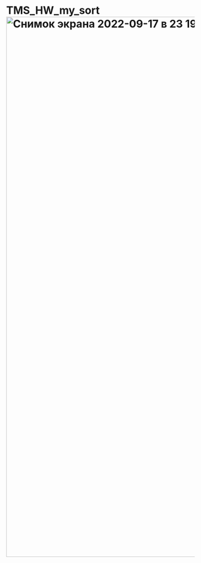 # TMS_HW_my_sort<img width="1440" alt="Снимок экрана 2022-09-17 в 23 19 38" src="https://user-images.githubusercontent.com/110223577/190875162-bdce12a1-8fd5-433f-89a5-ac896d81b8d2.png">
